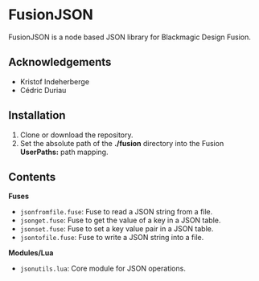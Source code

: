 # FusionJSON

FusionJSON is a node based JSON library for Blackmagic Design Fusion.

## Acknowledgements

- Kristof Indeherberge
- Cédric Duriau

## Installation

1. Clone or download the repository.
2. Set the absolute path of the **./fusion** directory into the Fusion
   **UserPaths:** path mapping.

## Contents

**Fuses**

- `jsonfromfile.fuse`: Fuse to read a JSON string from a file.
- `jsonget.fuse`: Fuse to get the value of a key in a JSON table.
- `jsonset.fuse`: Fuse to set a key value pair in a JSON table.
- `jsontofile.fuse`: Fuse to write a JSON string into a file.


**Modules/Lua**

- `jsonutils.lua`: Core module for JSON operations.

